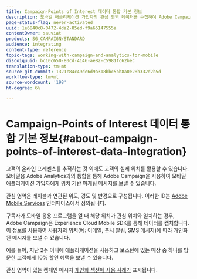 ```yaml
---
title: Campaign-Points of Interest 데이터 통합 기본 정보
description: 모바일 애플리케이션 가입자의 관심 영역 데이터를 수집하여 Adobe Campaign의 통합을 통해 가입자에게 위치 기반 마케팅 메시지를 보냅니다.
page-status-flag: never-activated
uuid: 1e6840c8-0472-4da2-85ed-f9a65147555a
contentOwner: sauviat
products: SG_CAMPAIGN/STANDARD
audience: integrating
content-type: reference
topic-tags: working-with-campaign-and-analytics-for-mobile
discoiquuid: bc10c650-80cd-4146-ae82-c5981fc62bec
translation-type: tm+mt
source-git-commit: 1321c84c49de6d9a318bbc5bb8a0e28b332d2b5d
workflow-type: tm+mt
source-wordcount: '198'
ht-degree: 6%

---
```



# Campaign-Points of Interest 데이터 통합 기본 정보{#about-campaign-points-of-interest-data-integration}

고객의 온라인 프레젠스를 추적하는 것 외에도 고객의 실제 위치를 활용할 수 있습니다. 모바일용 Adobe Analytics과의 통합을 통해 Adobe Campaign을 사용하여 모바일 애플리케이션 가입자에게 위치 기반 마케팅 메시지를 보낼 수 있습니다.

관심 영역은 레이블과 연관된 위도, 경도 및 반경으로 구성됩니다. 이러한 ID는 [Adobe Mobile Services](https://docs.adobe.com/content/help/en/mobile-services/using/home.html) 인터페이스에서 정의됩니다.

구독자가 모바일 응용 프로그램을 열 때 해당 위치가 관심 위치와 일치하는 경우, Adobe Campaign은 Experience Cloud Mobile SDK를 통해 데이터를 캡처합니다. 이 정보를 사용하여 사용자의 위치(예: 이메일, 푸시 알림, SMS 메시지)에 따라 개인화된 메시지를 보낼 수 있습니다.

예를 들어, 지난 2주 이내에 애플리케이션을 사용하고 보스턴에 있는 매장 중 하나를 방문한 고객에게 10% 할인 혜택을 보낼 수 있습니다.

관심 영역이 있는 캠페인 메시지 [개인화 섹션에 사용 사례가](../../integrating/using/personalizing-campaign-messages-with-point-of-interest-data.md) 표시됩니다.
